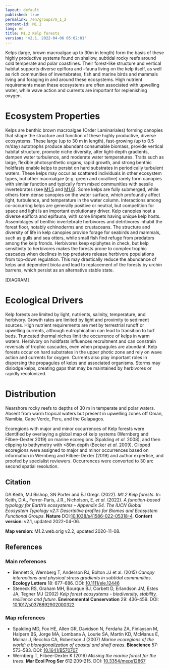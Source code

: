 ```yaml
---
layout: default
published: true
permalink: /en/groups/m_1_2
content-id: M1.2
lang: en
title: M1.2 Kelp forests
version: 'v2.1, 2022-04-06 05:02:01'
---
```


Kelps (large, brown macroalgae up to 30m in length) form the basis of these highly productive systems found on shallow, subtidal rocky reefs around cold temperate and polar coastlines. Their forest-like structure and vertical habitat supports diverse epiflora and –fauna living on the kelp itself, as well as rich communities of invertebrates, fish and marine birds and mammals living and foraging in and around these ecosystems.  High nutrient requirements mean these ecosystems are often associated with upwelling water, while wave action and currents are important for replenishing oxygen.

# Ecosystem Properties
 
Kelps are benthic brown macroalgae (Order Laminariales) forming canopies that shape the structure and function of these highly productive, diverse ecosystems. These large (up to 30 m in length), fast-growing (up to 0.5 m/day) autotrophs produce abundant consumable biomass, provide vertical habitat structure, promote niche diversity, alter light-depth gradients, dampen water turbulence, and moderate water temperatures. Traits such as large, flexible photosynthetic organs, rapid growth, and strong benthic holdfasts enable kelps to persist on hard substrates in periodically turbulent waters. These kelps may occur as scattered individuals in other ecosystem types, but other macroalgae (e.g. green and coralline) rarely form canopies with similar function and typically form mixed communities with sessile invertebrates (see [M1.5](/explore/groups/M1.5) and [M1.6](/explore/groups/M1.6)). Some kelps are fully submerged, while others form dense canopies on the water surface, which profoundly affect light, turbulence, and temperature in the water column. Interactions among co-occurring kelps are generally positive or neutral, but competition for space and light is an important evolutionary driver. Kelp canopies host a diverse epiflora and epifauna, with some limpets having unique kelp hosts. Assemblages of benthic invertebrate herbivores and detritivores inhabit the forest floor, notably echinoderms and crustaceans. The structure and diversity of life in kelp canopies provide forage for seabirds and mammals, such as gulls and sea otters, while small fish find refuge from predators among the kelp fronds. Herbivores keep epiphytes in check, but kelp sensitivity to herbivores makes the forests prone to complex trophic cascades when declines in top predators release herbivore populations from top-down regulation. This may drastically reduce the abundance of kelps and dependent biota and lead to replacement of the forests by urchin barrens, which persist as an alternative stable state.

[DIAGRAM]

# Ecological Drivers
 
Kelp forests are limited by light, nutrients, salinity, temperature, and herbivory. Growth rates are limited by light and proximity to sediment sources. High nutrient requirements are met by terrestrial runoff or upwelling currents, although eutrophication can lead to transition to turf beds. Truncated thermal niches limit the occurrence of kelps in warm waters. Herbivory on holdfasts influences recruitment and can constrain reversals of trophic cascades, even when propagules are abundant. Kelp forests occur on hard substrates in the upper photic zone and rely on wave action and currents for oxygen. Currents also play important roles in dispersing the propagules of kelps and associated organisms. Storms may dislodge kelps, creating gaps that may be maintained by herbivores or rapidly recolonized.
 
# Distribution
 
Nearshore rocky reefs to depths of 30 m in temperate and polar waters. Absent from warm tropical waters but present in upwelling zones off Oman, Namibia, Cape Verde, Peru, and the Galapagos.

Ecoregions with major and minor occurrences of Kelp forests were identified by overlaying a global map of kelp systems (Wernberg and Filbee-Dexter 2019) on marine ecoregions (Spalding _et al._ 2008), and then clipping to bathymetry with <80m depth (Becker _et al._ 2009). Clipped ecoregions were assigned to major and minor occurrences based on information in Wernberg and Filbee-Dexter (2019) and author expertise, and proofed by specialist reviewers. Occurrences were converted to 30 arc second spatial resolution.

## Citation

DA Keith, MJ Bishop, SN Porter and EJ Gregr. (2022). *M1.2 Kelp forests*. In: Keith, D.A., Ferrer-Paris, J.R., Nicholson, E. *et al.* (2022). *A function-based typology for Earth’s ecosystems – Appendix S4. The IUCN Global Ecosystem Typology v2.1: Descriptive profiles for Biomes and Ecosystem Functional Groups*. **Nature** DOI:[10.1038/s41586-022-05318-4](https://doi.org/10.1038/s41586-022-05318-4).
**Content version**: v2.1, updated 2022-04-06.

**Map version**: M1.2.web.orig v2.2, updated 2020-11-08.

## References

### Main references
* Bennett S, Wernberg T, Anderson RJ, Bolton JJ et al.  (2015) *Canopy interactions and physical stress gradients in subtidal communities*. **Ecology Letters** 18: 677–686. DOI: [10.1111/ele.12446](http://doi.org/10.1111/ele.12446)
* Steneck RS, Graham MH, Bourque BJ, Corbett D, Erlandson JM, Estes JA, Tegner MJ  (2002) *Kelp forest ecosystems - biodiversity, stability, resilience and future*. **Environmental Conservation** 29: 436–459. DOI: [10.1017/s0376892902000322](http://doi.org/10.1017/s0376892902000322)

### Map references
* Spalding MD, Fox HE, Allen GR, Davidson N, Ferdaña ZA, Finlayson M, Halpern BS, Jorge MA, Lombana A, Lourie SA, Martin KD, McManus E, Molnar J, Recchia CA, Robertson J  (2007) *Marine ecoregions of the world: a bioregionalization of coastal and shelf areas*. **Bioscience** 57: 573–583. DOI: [10.1641/B570707](http://doi.org/10.1641/B570707)
* Wernberg T, Filbee-Dexter K (2019) *Missing the marine forest for the trees*. **Mar Ecol Prog Ser** 612:209-215. DOI: [10.3354/meps12867](http://doi.org/10.3354/meps12867)
